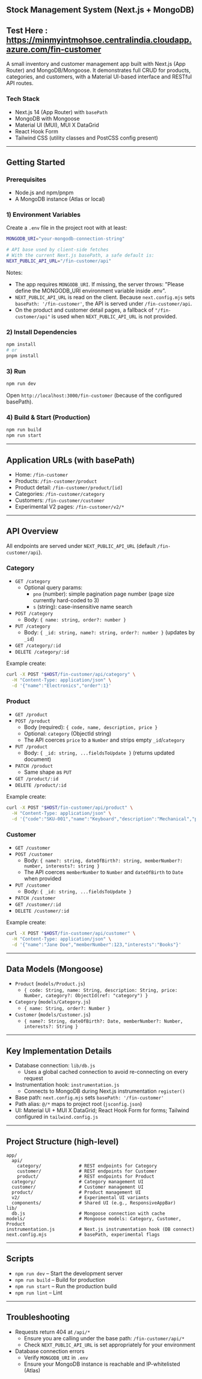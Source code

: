 ## Stock Management System (Next.js + MongoDB)

## Test Here : https://minmyintmohsoe.centralindia.cloudapp.azure.com/fin-customer

A small inventory and customer management app built with Next.js (App Router) and MongoDB/Mongoose. It demonstrates full CRUD for products, categories, and customers, with a Material UI-based interface and RESTful API routes.

### Tech Stack
- Next.js 14 (App Router) with `basePath`
- MongoDB with Mongoose
- Material UI (MUI), MUI X DataGrid
- React Hook Form
- Tailwind CSS (utility classes and PostCSS config present)

---

## Getting Started

### Prerequisites
- Node.js and npm/pnpm
- A MongoDB instance (Atlas or local)

### 1) Environment Variables
Create a `.env` file in the project root with at least:

```bash
MONGODB_URI="your-mongodb-connection-string"

# API base used by client-side fetches
# With the current Next.js basePath, a safe default is:
NEXT_PUBLIC_API_URL="/fin-customer/api"
```

Notes:
- The app requires `MONGODB_URI`. If missing, the server throws: "Please define the MONGODB_URI environment variable inside .env".
- `NEXT_PUBLIC_API_URL` is read on the client. Because `next.config.mjs` sets `basePath: '/fin-customer'`, the API is served under `/fin-customer/api`.
- On the product and customer detail pages, a fallback of `"/fin-customer/api"` is used when `NEXT_PUBLIC_API_URL` is not provided.

### 2) Install Dependencies
```bash
npm install
# or
pnpm install
```

### 3) Run
```bash
npm run dev
```
Open `http://localhost:3000/fin-customer` (because of the configured basePath).

### 4) Build & Start (Production)
```bash
npm run build
npm run start
```

---

## Application URLs (with basePath)
- Home: `/fin-customer`
- Products: `/fin-customer/product`
- Product detail: `/fin-customer/product/[id]`
- Categories: `/fin-customer/category`
- Customers: `/fin-customer/customer`
- Experimental V2 pages: `/fin-customer/v2/*`

---

## API Overview
All endpoints are served under `NEXT_PUBLIC_API_URL` (default `/fin-customer/api`).

### Category
- `GET /category`
  - Optional query params:
    - `pno` (number): simple pagination page number (page size currently hard-coded to 3)
    - `s` (string): case-insensitive name search
- `POST /category`
  - Body: `{ name: string, order?: number }`
- `PUT /category`
  - Body: `{ _id: string, name?: string, order?: number }` (updates by `_id`)
- `GET /category/:id`
- `DELETE /category/:id`

Example create:
```bash
curl -X POST "$HOST/fin-customer/api/category" \
  -H "Content-Type: application/json" \
  -d '{"name":"Electronics","order":1}'
```

### Product
- `GET /product`
- `POST /product`
  - Body (required): `{ code, name, description, price }`
  - Optional: `category` (ObjectId string)
  - The API coerces `price` to a `Number` and strips empty `_id`/`category`
- `PUT /product`
  - Body: `{ _id: string, ...fieldsToUpdate }` (returns updated document)
- `PATCH /product`
  - Same shape as `PUT`
- `GET /product/:id`
- `DELETE /product/:id`

Example create:
```bash
curl -X POST "$HOST/fin-customer/api/product" \
  -H "Content-Type: application/json" \
  -d '{"code":"SKU-001","name":"Keyboard","description":"Mechanical","price":99.99}'
```

### Customer
- `GET /customer`
- `POST /customer`
  - Body: `{ name?: string, dateOfBirth?: string, memberNumber?: number, interests?: string }`
  - The API coerces `memberNumber` to `Number` and `dateOfBirth` to `Date` when provided
- `PUT /customer`
  - Body: `{ _id: string, ...fieldsToUpdate }`
- `PATCH /customer`
- `GET /customer/:id`
- `DELETE /customer/:id`

Example create:
```bash
curl -X POST "$HOST/fin-customer/api/customer" \
  -H "Content-Type: application/json" \
  -d '{"name":"Jane Doe","memberNumber":123,"interests":"Books"}'
```

---

## Data Models (Mongoose)
- `Product` (`models/Product.js`)
  - `{ code: String, name: String, description: String, price: Number, category?: ObjectId(ref: "category") }`
- `Category` (`models/Category.js`)
  - `{ name: String, order?: Number }`
- `Customer` (`models/Customer.js`)
  - `{ name?: String, dateOfBirth?: Date, memberNumber?: Number, interests?: String }`

---

## Key Implementation Details
- Database connection: `lib/db.js`
  - Uses a global cached connection to avoid re-connecting on every request
- Instrumentation hook: `instrumentation.js`
  - Connects to MongoDB during Next.js instrumentation `register()`
- Base path: `next.config.mjs` sets `basePath: '/fin-customer'`
- Path alias: `@/*` maps to project root (`jsconfig.json`)
- UI: Material UI + MUI X DataGrid; React Hook Form for forms; Tailwind configured in `tailwind.config.js`

---

## Project Structure (high-level)
```
app/
  api/
    category/              # REST endpoints for Category
    customer/              # REST endpoints for Customer
    product/               # REST endpoints for Product
  category/                # Category management UI
  customer/                # Customer management UI
  product/                 # Product management UI
  v2/                      # Experimental UI variants
  components/              # Shared UI (e.g., ResponsiveAppBar)
lib/
  db.js                    # Mongoose connection with cache
models/                    # Mongoose models: Category, Customer, Product
instrumentation.js         # Next.js instrumentation hook (DB connect)
next.config.mjs            # basePath, experimental flags
```

---

## Scripts
- `npm run dev` – Start the development server
- `npm run build` – Build for production
- `npm run start` – Run the production build
- `npm run lint` – Lint

---

## Troubleshooting
- Requests return 404 at `/api/*`
  - Ensure you are calling under the base path: `/fin-customer/api/*`
  - Check `NEXT_PUBLIC_API_URL` is set appropriately for your environment
- Database connection errors
  - Verify `MONGODB_URI` in `.env`
  - Ensure your MongoDB instance is reachable and IP-whitelisted (Atlas)

